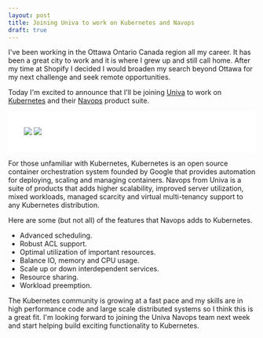 ```yaml
---
layout: post
title: Joining Univa to work on Kubernetes and Navops
draft: true
---
```


I've been working in the Ottawa Ontario Canada region all my career. It has been a great city to work and it is where I grew up and still call home. After my time at Shopify I decided I would broaden my search beyond Ottawa for my next challenge and seek remote opportunities.


Today I'm excited to announce that I'll be joining [Univa](https://www.univa.com) to work on [Kubernetes](https://kubernetes.io) and their [Navops](http://navops.io) product suite.

<div style="background-color:white;padding:32px;">
  <img src="http://www.yongbok.net/blog/wp-content/uploads/2015/03/xlogo-kubernetes-h.png.pagespeed.ic.oO7RSEuMmP.png"/>  
  <img src="https://lh3.googleusercontent.com/-OdE5v5Nid1U/V9qqnXxTlBI/AAAAAAAAA3w/uL4GdnurvjomJWLxe44yI4GpRItsqNGqwCJoC/w2066-h867/navops-byUniva-Logo-RGB.jpg"/>
</div>

For those unfamiliar with Kubernetes, Kubernetes is an open source container orchestration system founded by Google that provides automation for deploying, scaling and managing containers.  Navops from Univa is a suite of products that adds higher scalability, improved server utilization, mixed workloads, managed scarcity and virtual multi-tenancy support to any Kubernetes distribution.

Here are some (but not all) of the features that Navops adds to Kubernetes.

- Advanced scheduling.
- Robust ACL support.
- Optimal utilization of important resources.
- Balance IO, memory and CPU usage.
- Scale up or down interdependent services.
- Resource sharing.
- Workload preemption.

The Kubernetes community is growing at a fast pace and my skills are in high performance code and large scale distributed systems so I think this is a great fit. I'm looking forward to joining the Univa Navops team next week and start helping build exciting functionality to Kubernetes.
